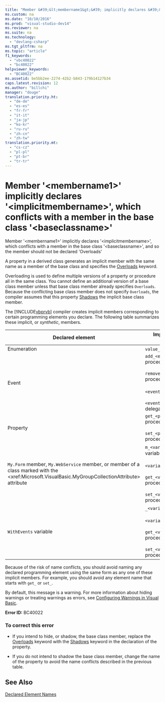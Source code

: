 ```yaml
---
title: "Member &#39;&lt;membername1&gt;&#39; implicitly declares &#39;&lt;implicitmembername&gt;&#39;, which conflicts with a member in the base class &#39;&lt;baseclassname&gt;&#39;"
ms.custom: na
ms.date: "10/10/2016"
ms.prod: "visual-studio-dev14"
ms.reviewer: na
ms.suite: na
ms.technology: 
  - "devlang-csharp"
ms.tgt_pltfrm: na
ms.topic: "article"
f1_keywords: 
  - "vbc40022"
  - "bc40022"
helpviewer_keywords: 
  - "BC40022"
ms.assetid: be5bb2ee-2274-42b2-b843-179b14127b34
caps.latest.revision: 12
ms.author: "billchi"
manager: "douge"
translation.priority.ht: 
  - "de-de"
  - "es-es"
  - "fr-fr"
  - "it-it"
  - "ja-jp"
  - "ko-kr"
  - "ru-ru"
  - "zh-cn"
  - "zh-tw"
translation.priority.mt: 
  - "cs-cz"
  - "pl-pl"
  - "pt-br"
  - "tr-tr"
---
```

# Member &#39;&lt;membername1&gt;&#39; implicitly declares &#39;&lt;implicitmembername&gt;&#39;, which conflicts with a member in the base class &#39;&lt;baseclassname&gt;&#39;
Member '\<membername1>' implicitly declares '\<implicitmembername>', which conflicts with a member in the base class '\<baseclassname>', and so the member should not be declared 'Overloads'  
  
 A property in a derived class generates an implicit member with the same name as a member of the base class and specifies the [Overloads](../Topic/Overloads%20\(Visual%20Basic\).md) keyword.  
  
 Overloading is used to define multiple versions of a property or procedure all in the same class. You cannot define an additional version of a base class member unless that base class member already specifies `Overloads`. Because the conflicting base class member does not specify `Overloads`, the compiler assumes that this property [Shadows](../Topic/Shadows%20\(Visual%20Basic\).md) the implicit base class member.  
  
 The [!INCLUDE[vbprvb](../VS_debugger/includes/vbprvb_md.md)] compiler creates implicit members corresponding to certain programming elements you declare. The following table summarizes these implicit, or *synthetic*, members.  
  
|Declared element|Implicitly created members|  
|----------------------|--------------------------------|  
|Enumeration|`value__` member|  
|Event|`add_<eventname>` procedure<br /><br /> `remove_<eventname>` procedure<br /><br /> `<eventname>Event` field<br /><br /> `<eventname>EventHandler` delegate|  
|Property|`get_<propertyname>` procedure<br /><br /> `set_<propertyname>` procedure|  
|`My.Form` member, `My.WebService` member, or member of a class marked with the \<xref:Microsoft.VisualBasic.MyGroupCollectionAttribute> attribute|`m_<variablename>` `Static` variable<br /><br /> `<variablename>` property<br /><br /> `get_<variablename>` procedure<br /><br /> `set_<variablename>` procedure|  
|`WithEvents` variable|`_<variablename>` variable<br /><br /> `<variablename>` property<br /><br /> `get_<variablename>` procedure<br /><br /> `set_<variablename>` procedure|  
  
 Because of the risk of name conflicts, you should avoid naming any declared programming element using the same form as any one of these implicit members. For example, you should avoid any element name that starts with `get_` or `set_`.  
  
 By default, this message is a warning. For more information about hiding warnings or treating warnings as errors, see [Configuring Warnings in Visual Basic](../VS_IDE/configuring-warnings-in-visual-basic.md).  
  
 **Error ID:** BC40022  
  
### To correct this error  
  
-   If you intend to hide, or shadow, the base class member, replace the [Overloads](../Topic/Overloads%20\(Visual%20Basic\).md) keyword with the [Shadows](../Topic/Shadows%20\(Visual%20Basic\).md) keyword in the declaration of the property.  
  
-   If you do not intend to shadow the base class member, change the name of the property to avoid the name conflicts described in the previous table.  
  
## See Also  
 [Declared Element Names](../Topic/Declared%20Element%20Names%20\(Visual%20Basic\).md)